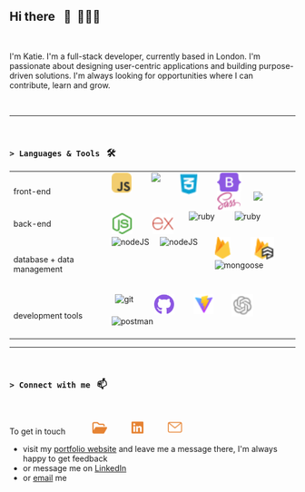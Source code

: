 ## Hi there &nbsp; 👋&nbsp;&nbsp;👩🏻‍🦰

<!--
**katieloesch/katieloesch** is a ✨ _special_ ✨ repository because its `README.md` (this file) appears on your GitHub profile.

Here are some ideas to get you started:

- 🔭 I’m currently working on ... a job application tracker
- 🌱 I’m currently learning ... python / typescript, linux
- 👯 I’m looking to collaborate on ... open source projects
- 🤔 I’m looking for help with ...
- 💬 Ask me about ...
- 📫 How to reach me: ...
- 😄 Pronouns: ...
- ⚡ Fun fact: ...

-> interest in AI
-->

<br>

<p>I'm Katie. I'm a full-stack developer, currently based in London. I'm passionate about designing user-centric applications and building purpose-driven solutions. I'm always looking for opportunities where I can contribute, learn and grow.</p>
<br>

---

<br>

<!--

- Blog
- github stats
- my coding journey


 -->

### `> Languages & Tools` &nbsp; 🛠️

|                            |                                                                                                                                                                                                                                                                                                                                                                                                                                                                                                                                                                                                                                                                                                                                                                                                             |
| -------------------------- | ----------------------------------------------------------------------------------------------------------------------------------------------------------------------------------------------------------------------------------------------------------------------------------------------------------------------------------------------------------------------------------------------------------------------------------------------------------------------------------------------------------------------------------------------------------------------------------------------------------------------------------------------------------------------------------------------------------------------------------------------------------------------------------------------------------- |
| front-end                  | <img align='left' alt='javascript' height='35px' style='padding-right:35px' src='./assets/icons_skills/javascript_color.svg'/><img  height='37px' align='left' style='padding-right:35px'  src="https://cdn.jsdelivr.net/gh/devicons/devicon@latest/icons/html5/html5-plain.svg" /><img height='40px' align='left' style='padding-right:35px'  src="./assets/icons_skills/css_color.svg" /><img align='left' alt='bootstrap' height='33px' style='padding-right:35px' src='./assets/icons_skills/bootstrap_color.svg'/><img align='left' alt='sass' height='33px' style='padding-right:23px' src='./assets/icons_skills/sass_color.svg'/><img height='31px' align='left' style='padding-right:5px' src="https://cdn.jsdelivr.net/gh/devicons/devicon@latest/icons/tailwindcss/tailwindcss-original.svg" />  |
| back-end                   | <img align='left' alt='nodeJS' height='37px' style='padding-right:35px' src='./assets/icons_skills/nodejs_color.svg'/><img align='left' alt='express' height='37px' style='padding-right:27px' src='./assets/icons_skills/express_color.svg'/><img align='left' alt='ruby' height='40px' style='padding-right:35px;  margin-top: -3px;' src="https://cdn.jsdelivr.net/gh/devicons/devicon@latest/icons/ruby/ruby-plain-wordmark.svg" /><img align='left' alt='ruby' height='34px' style='padding-right:30px;  margin-top: -3px;' src="https://cdn.jsdelivr.net/gh/devicons/devicon@latest/icons/rails/rails-plain.svg" />                                                                                                                                                                                   |
| database + data management | <img align='left' alt='nodeJS' height='49px' style='padding-right:19px' src="https://cdn.jsdelivr.net/gh/devicons/devicon@latest/icons/mongodb/mongodb-plain-wordmark.svg" /><img align='left' alt='nodeJS' height='44px' style='padding-right:30px' src="https://cdn.jsdelivr.net/gh/devicons/devicon@latest/icons/postgresql/postgresql-plain-wordmark.svg" /><img align='left' alt='firebase' height='38px' style='padding-right:35px' src='./assets/icons_skills/firebase_color.svg'/><img align='left' alt='firestore' height='41px' style='padding-right:28px' src='./assets/icons_skills/firestore_color.svg'/><img  align='left' alt='mongoose' height='54px' style='padding-right:30px' src="https://cdn.jsdelivr.net/gh/devicons/devicon@latest/icons/mongoose/mongoose-original-wordmark.svg" /> |
| development tools          | <img align='left' alt='git' height='38px' style='padding-right:37px; padding-left: 6px;' src="https://cdn.jsdelivr.net/gh/devicons/devicon@latest/icons/git/git-original.svg" /><img align='left' alt='github' height='36px' style='padding-right:35px' src='./assets/icons_skills/github_color.svg'/><img align='left' alt='vite' height='35px' style='padding-right:31px' src="./assets/icons_skills/vite_color.svg" /><img align='left' alt='openai' height='39px' style='padding-right:35px' src='./assets/icons_skills/openai_color.svg'/><img align='left' alt='postman' height='36px' style='padding-right:25px' src="https://cdn.jsdelivr.net/gh/devicons/devicon@latest/icons/postman/postman-original.svg" />                                                                                     |

<!--

Projects

- browser arcade
- application tracker
- location app
- flicks 4 brains
- pet job board
- portfolio website



 -->

---

<br>

### `> Connect with me`&nbsp;&nbsp;&nbsp;📫

<br>

To get in touch &nbsp;&nbsp;&nbsp;&nbsp;&nbsp;&nbsp;&nbsp;&nbsp;&nbsp;&nbsp;&nbsp;<a href='https://katieloesch.co.uk/' target='_blank' rel='noopener noreerrer' align='left'><img src='./assets/portfolio.svg' height='23px'/></a>&nbsp;&nbsp;&nbsp;&nbsp;&nbsp;&nbsp;&nbsp;&nbsp;&nbsp;&nbsp;&nbsp;<a href='https://www.linkedin.com/in/katie-loesch/' target='_blank' rel='noopener noreerrer'  align='left'><img src='./assets/linkedin.svg' height='24px'/></a>&nbsp;&nbsp;&nbsp;&nbsp;&nbsp;&nbsp;&nbsp;&nbsp;&nbsp;&nbsp;&nbsp;<a href='mailto:katie.loesch@pm.me' align='left' ><img src='./assets/mail.svg' height='25px'/></a>

- visit my [portfolio website](https://katieloesch.co.uk/) and leave me a message there, I'm always happy to get feedback
- or message me on [LinkedIn](https://www.linkedin.com/in/katie-loesch/)
- or [email](mailto:katie.loesch@pm.me) me

<br>
